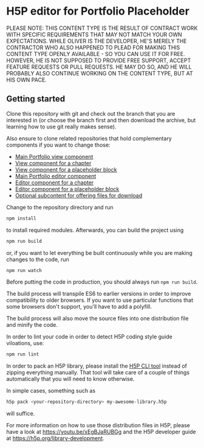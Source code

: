 H5P editor for Portfolio Placeholder
==========

PLEASE NOTE: THIS CONTENT TYPE IS THE RESULT OF CONTRACT WORK WITH SPECIFIC
REQUIREMENTS THAT MAY NOT MATCH YOUR OWN EXPECTATIONS. WHILE OLIVER IS THE
DEVELOPER, HE'S MERELY THE CONTRACTOR WHO ALSO HAPPENED TO PLEAD FOR MAKING THIS
CONTENT TYPE OPENLY AVAILABLE - SO YOU CAN USE IT FOR FREE. HOWEVER, HE IS NOT
SUPPOSED TO PROVIDE FREE SUPPORT, ACCEPT FEATURE REQUESTS OR PULL REQUESTS. HE
MAY DO SO, AND HE WILL PROBABLY ALSO CONTINUE WORKING ON THE CONTENT TYPE, BUT
AT HIS OWN PACE.

## Getting started
Clone this repository with git and check out the branch that you are interested
in (or choose the branch first and then download the archive, but learning
how to use git really makes sense).

Also ensure to clone related repositories that hold complementary components if
you want to change those:
- [Main Portfolio view component](https://github.com/otacke/h5p-portfolio)
- [View component for a chapter](https://github.com/otacke/h5p-portfolio-chapter)
- [View component for a placeholder block](https://github.com/otacke/h5p-portfolio-placeholder)
- [Main Portfolio editor component](https://github.com/otacke/h5p-editor-portfolio)
- [Editor component for a chapter](https://github.com/otacke/h5p-editor-portfolio-chapter)
- [Editor component for a placeholder block](https://github.com/otacke/h5p-editor-portfolio-placeholder)
- [Optional subcontent for offering files for download](https://github.com/otacke/h5p-file-for-download)

Change to the repository directory and run
```bash
npm install
```

to install required modules. Afterwards, you can build the project using
```bash
npm run build
```

or, if you want to let everything be built continuously while you are making
changes to the code, run
```bash
npm run watch
```
Before putting the code in production, you should always run `npm run build`.

The build process will transpile ES6 to earlier versions in order to improve
compatibility to older browsers. If you want to use particular functions that
some browsers don't support, you'll have to add a polyfill.

The build process will also move the source files into one distribution file and
minify the code.

In order to lint your code in order to detect H5P coding style guide viloations,
use:
```bash
npm run lint
```
In order to pack an H5P library, please install the
[H5P CLI tool](https://h5p.org/h5p-cli-guide) instead of zipping everything
manually. That tool will take care of a couple of things automatically that you
will need to know otherwise.

In simple cases, something such as
```bash
h5p pack <your-repository-directory> my-awesome-library.h5p
```
will suffice.

For more information on how to use those distribution files in H5P, please have
a look at https://youtu.be/xEgBJaRUBGg and the H5P developer guide at
https://h5p.org/library-development.
